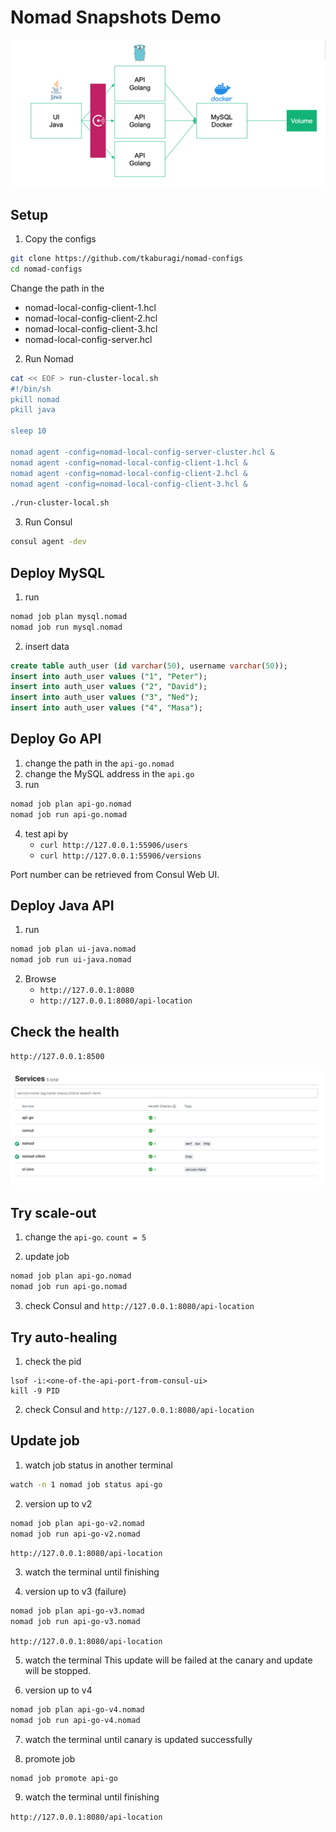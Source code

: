 # Nomad Snapshots Demo

![](diagram.png)

## Setup

1. Copy the configs

```sh
git clone https://github.com/tkaburagi/nomad-configs
cd nomad-configs
```

Change the path in the
* nomad-local-config-client-1.hcl
* nomad-local-config-client-2.hcl
* nomad-local-config-client-3.hcl
* nomad-local-config-server.hcl

2. Run Nomad

```sh
cat << EOF > run-cluster-local.sh
#!/bin/sh
pkill nomad
pkill java 

sleep 10

nomad agent -config=nomad-local-config-server-cluster.hcl &
nomad agent -config=nomad-local-config-client-1.hcl &
nomad agent -config=nomad-local-config-client-2.hcl &
nomad agent -config=nomad-local-config-client-3.hcl &
```

```sh
./run-cluster-local.sh
```

3. Run Consul
```sh
consul agent -dev
```

## Deploy MySQL

1. run
```sh
nomad job plan mysql.nomad
nomad job run mysql.nomad
```

2. insert data
```sql
create table auth_user (id varchar(50), username varchar(50));
insert into auth_user values ("1", "Peter");
insert into auth_user values ("2", "David");
insert into auth_user values ("3", "Ned");
insert into auth_user values ("4", "Masa");
```

## Deploy Go API

1. change the path in the `api-go.nomad`
2. change the MySQL address in the `api.go`
3. run
```sh
nomad job plan api-go.nomad
nomad job run api-go.nomad
```
4. test api by 
	* `curl http://127.0.0.1:55906/users`
	* `curl http://127.0.0.1:55906/versions`

Port number can be retrieved from Consul Web UI.

## Deploy Java API

1. run
```sh
nomad job plan ui-java.nomad
nomad job run ui-java.nomad
```
2. Browse
	* `http://127.0.0.1:8080`
	* `http://127.0.0.1:8080/api-location`

## Check the health
`http://127.0.0.1:8500`

![](consul.png)

## Try scale-out

1. change the `api-go`. `count = 5`

2. update job
```sh
nomad job plan api-go.nomad
nomad job run api-go.nomad
```

3. check Consul and `http://127.0.0.1:8080/api-location`

## Try auto-healing

1. check the pid
```
lsof -i:<one-of-the-api-port-from-consul-ui>
kill -9 PID
```

2. check Consul and `http://127.0.0.1:8080/api-location`

## Update job

1. watch job status in another terminal
```sh
watch -n 1 nomad job status api-go
```

2. version up to v2
```sh
nomad job plan api-go-v2.nomad
nomad job run api-go-v2.nomad
```

`http://127.0.0.1:8080/api-location`

3. watch the terminal until finishing

4. version up to v3 (failure)
```sh
nomad job plan api-go-v3.nomad
nomad job run api-go-v3.nomad
```

`http://127.0.0.1:8080/api-location`

5. watch the terminal
This update will be failed at the canary and update will be stopped.

6. version up to v4
```sh
nomad job plan api-go-v4.nomad
nomad job run api-go-v4.nomad
```

7. watch the terminal until canary is updated successfully

8. promote job
```ssh
nomad job promote api-go
```

9. watch the terminal until finishing

`http://127.0.0.1:8080/api-location`